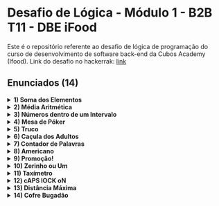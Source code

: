 # Desafio de Lógica - Módulo 1 - B2B T11 - DBE iFood

Este é o repositório referente ao desafio de lógica de programação do curso de desenvolvimento de software back-end da Cubos Academy (Ifood). 
Link do desafio no hackerrak: [link](https://www.hackerrank.com/desafio-de-logica-modulo-1-b2b-t11-dbe-ifood)

## Enunciados (14)

<details>
<summary><b>1) Soma dos Elementos</b></summary>
<br>

  Álvaro está economizando para comprar uma uma passagem para a europa. Por isso diariamente ele coloca um valor no cofre. Faça um programa que calcule o total acumulado no cofre até o momento.
    
  Input Format
    
  A entrada será sempre uma lista de inteiros positivos.
    
  Constraints
    
  A lista pode conter até 1000 inteiros positivos.
    
  Output Format
    
  Imprima na tela o total acumulado nessa lista.
    
  Sample Input 0
    
  1 2 3 4
    
  Sample Output 0
    
  10

</details>

<details>
<summary><b>2) Média Aritmética</b></summary>
<br>

  Álvaro está economizando para viajar para a europa. Todo dia ele coloca mais dinheiro no seu cofre. A quantidade de dinheiro que ele coloca no cofre a cada dia está registrada no array lista. Faça um programa que calcule quanto Álvaro vem acumulando, em média, por dia.
    
  Input Format
    
  A entrada é uma lista que contém quanto Álvaro guarda no cofre a cada dia.
    
  Constraints
    
  A lista tem de 0 a 1000 itens.
    
  Output Format
    
  Imprima na tela o quanto Álvaro vem acumulando, em média, por dia.
    
  Sample Input 0
    
  2 3 4
    
  Sample Output 0
    
  3

</details>

<details>
<summary><b>3) Números dentro de um Intervalo</b></summary>
<br>

  Jacqueline e Emanuel acabaram de sair da aulas desesperados pela quantidade de exercícios de matemática que a professora Raissa passou como dever de casa. Para a sorte deles, você sabe programação e vai criar um programa pra ajudá-los a resolver todos os problemas do assunto intervalos entre dois números.
    
  Eles pediram, então, para que você crie um programa que consiga fazer a prova-real de todos os exercícios da professora Raissa.
    
  Seu objetivo é:
    
  Implementar uma função que receba três argumentos: numero, limiteInferior e limiteSuperior;
    Essa função deve retornar se esse número pertence ao conjunto que é limitado pelo limiteInferior e limiteSuperior
    Pertencer ao conjunto significa que dado o numero, ele deve ser maior ou igual que o limiteInferior e menor ou igual do que o limiteSuperior.
    
  Input Format
    
  A entrada consista de três parâmetros: numero, limiteInferior e limiteSuperior.
    
  numero refere-se ao número desejado para saber se ele está dentro ou não do limite. limiteInferior refere-se ao menor valor do limite de um dado intervalo; limiteSuperior refere-se ao maior valor do limite de um dado intervalo;
    
  Constraints
    
  Quaisquer números inteiros;
  limiteInferior menor ou igual ao limiteSuperior;
    
  Output Format
    
  Imprima uma das duas opções abaixo:
    
  PERTENCE - para quando um número pertence ao limite delimitado;
  NAO PERTENCE - para quando um número não pertence ao limite delimitado;
    
  Sample Input 0
    
  10 5 20
    
  Sample Output 0
    
  PERTENCE
    
  Explanation 0
    
  O primeiro valor refere-se ao valor que deseja-se saber é pertercente ao intervalo;
  O segundo e terceiro valor refere-se ao intervalo.

</details>

<details>
<summary><b>4) Mesa de Póker</b></summary>
<br>

  Numa mesa de poker existe um valor mínimo de dinheiro que você precisa ter para poder jogar naquela mesa. Contudo, há também um limite máximo, pois jogadores com muito mais dinheiro na mesa levam vantagem. Faça um programa que selecione dentre um lista de valores, apenas aqueles que são permitidos para se jogar numa determiada mesa de poker.
  
  Input Format
  
  A entrada é costituida de 3 variáveis:
  
  min é o mínimo necessário para se poder jogar nesta mesa. É necessário ter o mínimo ou mais.
  max é o máximo permitido para se poder jogar nesta mesa. É necessário ter o máximo, ou menos.
  valores é um array que contém os valores com os quais o jogadores estão tentando sentar na mesa para jogar
  
  Constraints
  
  A lista tem de 1 a 1000 itens.
  
  Output Format
  
  Imprima na tela a lista contendo apeas os valores que são autorizados a jogar nessa mesa, mantendo a mesma ordem da entrada.
  
  Sample Input 0
  
  2
  10
  0 5 6 10 11
  
  Sample Output 0
  
  [ 5, 6, 10 ]
  
  Sample Input 1
  
  1
  1
  1 2 3 4 5 6 7 8 9
  
  Sample Output 1
  
  [ 1 ]

</details>

<details>
<summary><b>5) Truco</b></summary>
<br>

  O jogo de truco é muito popular pelo Brasil. Numa de suas versões, ele é jogado apenas com as cartas Q J K A 2 3. Elas tem essa ordem de "força" nesse jogo, sendo 3 a mais valiosa e Q a menos valiosa. Contudo, a cada partida é virada uma carta com a face pra cima na mesa. Esta carta serve para indicar que a próxima carta é a manilha, ou seja, a carta mais poderosa para essa partida. Fizemos uma tabela resumo para explicar essa mecânica:
  
  	
| Carta virada pra cima |  Manilha  |
| :-: | :-: |
|  Q  |  J  |
|  J  |  K  |
|  K  |  A  |
|  A  |  2  |
|  2  |  3  |
|  3  |  Q  |
  
  Supondo que a carta virada pra cima dessa rodada seja um ás (A), a manilha será 2, isso significa que 2 é a carta mais forte dessa rodada.
  
  Faça um programa que diga qual é a manilha, dada uma carta virada para cima.
  
  Input Format
  
  A entrada é um string armazenado na variável cartaParaCima que indica qual carta ficou virada para cima. Será sempre uma das opções: Q, J, K, A, 2, 3.
  
  Constraints
  
  -
  
  Output Format
  
  Imprima na tela qual é a manilha desta partida. Sua resposta deve ser sempre uma das opções: Q, J, K, A, 2, 3.
  
  Sample Input 0
  
  Q
  
  Sample Output 0
  
  J

</details>

<details>
<summary><b>6) Caçula dos Adultos</b></summary>
<br>

  Um determinado evento é permitido apenas para maiores de idade. Através de um lista com as idades dos potenciais participantes, seu objetivo é fazer um programa que determine qual a idade da pessoa mais nova, dentre os que podem participar (maiores de idade).
  
  Input Format
  
  A entrada é um array com as idades das pessoas que tentam participar.
  
  Constraints
  
  A lista contém de 1 a 1000 itens
  
  Output Format
  
  Imprima na tela a idade da pessoa mais jovem que pode participar. Se ninguém puder participar, você deve imprimir CRESCA E APARECA na tela.
  
  Sample Input 0
  
  12 18 27
  
  Sample Output 0
  
  18

</details>

<details>
<summary><b>7) Contador de Palavras</b></summary>
<br>

  Todo bom editor de texto informa no rodapé do programa quantas palavras tem no texto. Você está trabalhando numa empresa que está desenvolvendo um editor de texto e ficou com a tarefa de desenvolver esta funcionalidade. Para o texto dado na entrada, imprima na tela quantas palavras existem neste texto.
  
  Input Format
  
  A entrada será sempre um texto qualquer
  
  Constraints
  
  A entrada será sempre um texto qualquer com no máximo 5000 caracteres.
  
  Output Format
  
  Imprima na tela a quantidade de palavras contidas no texto.
  
  Sample Input 0
  
  Um texto qualquer
  
  Sample Output 0
  
  3
  
  Sample Input 1
  
  Cuidado, pois usuarios as vezes deixam espacos vazios no fim do texto sem querer 
  
  Sample Output 1
  
  14

</details>

<details>
<summary><b>8) Americano</b></summary>
<br>

   Num jogo de futebol entre amigos é muito comum que ninguém queira ser o goleiro. Para resolver esse impasse, um time decidiu utilizar o jogo "Americano".
  
  Neste jogo, o time faz uma roda e cada um dos jogadores "joga" um número X qualquer. Após isso, o capitão do time soma todos os números jogados e obtém o resultado S. Depois, começa a contar de 1 até S apontando inicialmente para si mesmo (e falando alto e claramente "um"), depois para o jogador imediatamente a sua direita (e falando "dois") e assim por diante. O goleiro será aquele que estiver sendo apontado quando o capitão chegar a S.
  
  Para fins de facilitar a resposta do problema, vamos considerar que o capitão está na posição 1, o jogador a sua direita está na posição 2, o jogador a direita deste está na posição 3, e assim por diante.
  
  Você deve fazer um programa que determina qual a posição do jogador que deve ser o goleiro.
  
  Input Format
  
  A entrada será um array com N números, que corresempondem ao número jogado por cada um dos jogadores do time. Logo, se o array tiver tamanho 11, significa que este time tem 11 jogadores, por exemplo.
  
  Constraints
  
  0 < X < 11
  
  N <= 12
  
  Output Format
  
  Imprima na tela a posição em que está o jogodar que foi sorteado para ser o goleiro.
  
  Sample Input 0
  
  1 3 2 1
  
  Sample Output 0
  
  3
  
  Sample Input 1
  
  1 1 1
  
  Sample Output 1
  
  3

</details>

<details>
<summary><b>9) Promoção!</b></summary>
<br>

  Para o dia dos namorados, um loja de presentes que, sabiamente, investiu em tecnologia e fazia uma profunda análise de dados percebeu que mais de 80% dos seus clientes compravam 2 itens nessa época. Com o objetivo de tentar aumentar o faturamento, essa loja lançou uma promoção, na qual o cliente que comprasse pelo menos 3 itens, teria um desconto de 50% no item mais barato.
  
  Contudo, juntando a alta demanda desse período com o fato de o caixa ter que calcular esse desconto manualmente está causando filas demais. Seu papel, como desenvolvedor(a) dessa empresa é fazer um algoritmo que calcule automaticamente o valor devido pelo cliente ao se aplicar essa promoção quando necessário.
  
  Input Format
  
  A entrada será sempre um vetor de inteiros positivos. Cada inteiro desse representa o valor de cada produto comprado por um dado cliente, em centavos.
  
  Constraints
  
  O vetor terá sempre no máximo 100 itens.
  
  Output Format
  
  Imprima o valor a ser pago pelo cliente, visto que esta promoção está em vigor. Imprima este valor também em centavos.
  
  Sample Input 0
  
  150 50
  
  Sample Output 0
  
  200
  
  Sample Input 1
  
  100 100 100
  
  Sample Output 1
  
  250
  
  Sample Input 2
  
  200 150 50 100
  
  Sample Output 2
  
  475

</details>

<details>
<summary><b>10) Zerinho ou Um</b></summary>
<br>

  Quando precisa-se escolher apenas uma pessoa aleatoriamente dentro de um grupo, é comum jogar "zerinho ou um" para sortear alguém. O jogo é muito simples: cada jogador joga 0 ou 1 com as mão. Aquele que for o único(a) a jogar zero ou um é o sorteado. Faça um programa que imprima o nome da pessoa que foi sorteada, ou NINGUEM, caso ninguém tenha sido sorteado(a).
  
  Input Format
  
  A entrada será sempre um vetor de objetos chamado jogadores, em que cada objeto é uma pessoa, com o seguinte formato:
  
  {
      nome: "Herbert",
      jogada: 0 // será sempre 0 ou 1
  }
  Constraints
  
  Pode-se assumir que sempre haverá pelo menos 3 pessoas jogando, ou seja, a entrada será sempre um vetor com pelo menos 3 itens. Você não precisa fazer nenhum código para checar isso.
  
  Output Format
  
  Imprima na tela o nome do jogador que foi sorteado.
  
  Sample Input 0
  
  [
    {
      "nome": "Herman",
      "jogada": 1
    },
    {
      "nome": "Rhodes",
      "jogada": 0
    },
    {
      "nome": "Beach",
      "jogada": 0
    },
    {
      "nome": "Laurel",
      "jogada": 0
    },
    {
      "nome": "Beatrice",
      "jogada": 0
    },
    {
      "nome": "Alison",
      "jogada": 0
    },
    {
      "nome": "Saundra",
      "jogada": 0
    },
    {
      "nome": "Klein",
      "jogada": 0
    }
  ]
 
  Sample Output 0
  
  Herman

</details>

<details>
<summary><b>11) Taxímetro</b></summary>
<br>

  Você é o programador responsável por programar o "taxímetro" do novo aplicativo de mobilidade que a empresa onde você trabalha está lançando. Nessa tarefa, dada uma distância percorrida e um tempo de viagem, você tem que fazer um programa que calcula o preço da viagem. Sabe-se que o app deve cobrar, inicialmente, 50 centavos por minuto de viagem e mais 70 centavos por cada quilômtro de viagem realizado. Caso a viagem tenha mais de 10km, cada km adicional (acima de 10) fica mais barato, passando a custar apenas 50 centavos por km. Caso a viagem dure mais de 20min, cada min adicional (acima de 20) fica mais barato, passando a custar apenas 30 cetavos por minuto. Seu trabalho é fazer a parte do programa que calcula, em centavos, o valor a ser pago pelo cliente (quanta responsabilidade, hein?). Lembre-se de arredondar para baixo o valor final a ser pago.
  
  Input Format
  
  A entrada é composta por duas variáveis: - min representa quantos minutos de duração a viagem teve. É sempre um número inteiro. - km representa quantos quilômetros foram percorridos na viagem. Pode ser um número com casas decimais.
  
  Constraints
  
  -
  
  Output Format
  
  Imprima na tela um único inteiro que representa o valor que deve ser pago pelo cliente, em centavos.
  
  Sample Input 0
  
  25 11.5
  
  Sample Output 0
  
  1925

</details>

<details>
<summary><b>12) cAPS lOCK oN</b></summary>
<br>

  vOCÊ ESTÁ DESENVOLVENDO UM FORMULÁRIO DE CADASTRO E NOS PRIMEIROS TESTES DE USABILIDADE COM USUÁRIOS REAIS NOTOU ALGO PECULIAR: mUITOS USUÁRIOS PREENCHEM O FORMULÁRIO TODO COM A TECLA cAPS lOCK ATIVA, DEIXANDO TUDO BEM MENOS AGRADÁVEL DE LER. a SOLUÇÃO ESCOLHIDA NO dAILY DO DIA SEGUINTE FOI DE DETECTAR QUANDO O USUÁRIO ESTÁ ESCREVENDO DESSA FORMA E CORRIGIR AUTOMATICAMENTE. vOCÊ DEVE AGORA ESCREVER ESSE ALGORITMO.
  
  cONSIDERAMOS QUE UMA PALAVRA FOI ESCRITA COM cAPS lOCK SE OU TODAS AS SUAS LETRAS FOREM MAIÚSCULAS OU SE A PRIMEIRA FOR MINÚSCULA E TODAS AS OUTRAS MAIÚSCULAS. a CORREÇÃO NESSES CASOS É INVERTER TODAS AS LETRAS.
  
  Input Format
  
  a ENTRADA CONSISTE DE UMA ÚNICA PALAVRA CONTENDO APENAS LETRAS LATINAS (A-Z), MINÚSCULAS OU MAIÚSCULAS.
  
  Constraints
  
  uMA PALAVRA POSSUI NO MÁXIMO 100 LETRAS.
  
  Output Format
  
  iMPRIMA A PALAVRA CORRIGIDA, CASO O ALGORITMO TENHA DETECTADO QUE ELA FOI ESCRITA COM cAPS lOCK ATIVO.
  
  Sample Input 0
  
  cAPS
  
  Sample Output 0
  
  Caps
  
  Explanation 0
  
  Ao receber um input com o texto contendo a primeira letra minúscula e o restante da palavra maiúscula devemos retornar o formato inverso, ou seja, a primeira letra maiúscula e o restante da palavra minúscula
  
  Sample Input 1
  
  lock
  
  Sample Output 1
  
  lock
  
  Explanation 1
  
  Ao receber um input com o texto minúsculo devemos retornar o texto no mesmo formato
  
  Sample Input 2
  
  CAPS
  
  Sample Output 2
  
  caps
  
  Explanation 2
  
  Ao receber um input com o texto todo maiúsculo devemos retornar o texto minúsculo

</details>

<details>
<summary><b>13) Distância Máxima</b></summary>
<br>

  Thacila está preocupada com as condições de trabalho em nosso ambiente cúbico, em especial com o quanto as pessoas precisam andar dentro da sala. Também é comum na Cubos que uma pessoa tire dúvidas com outra indo até a mesa do colega, caminhando a distância. Ela está fazendo um trabalho de realocar as mesas da sala para que as pessoas precisem andar o mínimo possível. Para tal, ela precisa primeiro rever a posição atual e determinar qual é a maior distância que precisa ser andada para uma pessoa chegar na mesa do colega. Como o número de pessoas está ficando bem grande, ela precisa escrever um programa para isso. Considere que cada pessoa é um ponto no plano euclidiano e que a distância é sempre uma linha reta entre dois pontos.
  
  Input Format
  
  Neste problema a entranda é um único string que você deve tratar adequadamente para obter as informações que você precisa em variáveis separadas.
  
  A primeira linha deste string será o inteiro N que indica o número de funcionários da Cubos. Nas próximas N linhas você lerá dois números, as coordenadas X e Y do i-ésimo funcionário.
  
  Constraints
  
  0 ≤ N ≤ 10^3 -1000 ≤ X, Y ≤ 1000
  
  Output Format
  
  Imprima um único número, a resposta para o problema.
  
  Sample Input 0
  
  3
  0 0
  0 3
  4 0
  
  Sample Output 0
  
  5.0
  
  Sample Input 1
  
  5
  3.56 17
  -5.1 36.3
  0.0002 -2
  5 5
  -9.01 -17.7
  
  Sample Output 1
  
  54.141371427033505

</details>

<details>
<summary><b>14) Cofre Bugadão</b></summary>
<br>


  Um novo cofre foi desenvolvido com a mais moderna tecnologia em segurança e criptografia. Na porta do cofre há um teclado com todas as letras do alfabeto em que a pessoa pode digitar a senha predefinida para abrir a porta.
  
  Durante alguns testes de rotina foi descoberto um bug na hora de validar a senha: O cofre ignora letras erradas durante a digitação da senha, desde que todas as letras da senha tenham sido digitadas na ordem correta.
  
  Por exemplo, se a senha for “cubos” e for digitado “cuggbyos”, o cofre irá abrir.
  
  Input Format
  
  A entrada consistirá em duas linhas, na primeira linha estará a senha correta, de até S caracteres. Na segunda linha estará a palavra digitada pela pessoa, de até N caracteres.
  
  Constraints
  
  S ≤ 10^3 N ≤ 10^5
  
  Output Format
  
  Imprima “SIM” caso o cofre abra. Caso contrário, imprimir “NAO”.
  
  Sample Input 0
  
  cubos
  cuggbyos
  
  Sample Output 0
  
  SIM
  
  Sample Input 1
  
  cubos
  ewvelrabsocaeln
  
  Sample Output 1
  
  NAO


  ****
